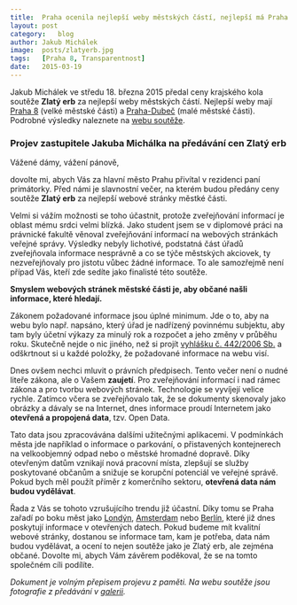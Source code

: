 ```yaml
---
title:	Praha ocenila nejlepší weby městských částí, nejlepší má Praha 8
layout:	post
category:	blog
author:	Jakub Michálek
image:	posts/zlatyerb.jpg
tags:	[Praha 8, Transparentnost]
date:	2015-03-19
---
```


Jakub Michálek ve středu 18. března 2015 předal ceny krajského kola soutěže 
**Zlatý erb** za nejlepší weby městských částí. 
Nejlepší weby mají [Praha 8][praha8] (velké městské části)
a [Praha-Dubeč][dubec] (malé městské části). Podrobné výsledky naleznete na 
[webu soutěže][zlaty-erb].

### Projev zastupitele Jakuba Michálka na předávání cen Zlatý erb

Vážené dámy, vážení pánově,

dovolte mi, abych Vás za hlavní město Prahu přivítal v rezidenci paní primátorky.
Před námi je slavnostní večer, na kterém budou předány ceny soutěže **Zlatý erb**
za nejlepší webové stránky městké části. 

Velmi si vážím možnosti se toho účastnit,
protože zveřejňování informací je oblast mému srdci velmi blízká. Jako student 
jsem se v diplomové práci na právnické fakultě věnoval zveřejňování informací
na webových stránkách veřejné správy. Výsledky nebyly lichotivé, podstatná část
úřadů zveřejňovala informace nesprávně a co se týče městských akciovek, ty 
nezveřejňovaly pro jistotu vůbec žádné informace. To ale samozřejmě
není případ Vás, kteří zde sedíte jako finalisté této soutěže.

**Smyslem webových stránek městské části je, aby občané našli informace, které 
hledají.**

Zákonem požadované informace jsou úplné minimum. Jde o to, aby na webu bylo např.
napsáno, který úřad je nadřízený povinnému subjektu, aby tam byly účetní výkazy
za minulý rok a rozpočet a jeho změny v průběhu roku. Skutečně nejde o nic
jiného, než si projít [vyhlášku č. 442/2006 Sb.][vyhlaska] a odškrtnout si
u každé položky, že požadované informace na webu visí.

Dnes ovšem nechci mluvit o právních předpisech. Tento večer není o nudné liteře
zákona, ale o Vašem **zaujetí**. Pro zveřejňování informací i nad rámec zákona a
pro tvorbu webových stránek. Technologie se vyvíjejí velice rychle. Zatímco včera
se zveřejňovalo tak, že se dokumenty skenovaly jako obrázky a dávaly se na 
Internet, dnes informace proudí Internetem jako **otevřená a propojená data**, tzv.
Open Data. 

Tato data jsou zpracovávána dalšími užitečnými aplikacemi. 
V podmínkách města jde například o informace o parkování, o přistavených kontejnerech na 
velkoobjemný odpad nebo o městské hromadné dopravě. Díky otevřeným datům vznikají
nová pracovní místa, zlepšují se služby poskytované občanům a snižuje se korupční
potenciál ve veřejné správě. Pokud bych měl použít příměr z komerčního sektoru,
**otevřená data nám budou vydělávat**.

Řada z Vás se tohoto vzrušujícího trendu již účastní. Díky tomu se Praha zařadí 
po boku měst jako [Londýn][london-data], [Amsterdam][amsterdam-data] nebo [Berlín][berlin-data], 
které již dnes poskytují informace
v otevřených datech. Pokud budeme mít kvalitní webové stránky, dostanou se 
informace tam, kam je potřeba, data nám budou vydělávat, a ocení to nejen
soutěže jako je Zlatý erb, ale zejména občané. Dovolte mi, abych Vám závěrem 
poděkoval, že se na tomto společném cíli podílíte.

*Dokument je volným přepisem projevu z paměti. Na webu soutěže jsou fotografie
z předávání v [galerii][galerie-zlaty-erb].*



[galerie-zlaty-erb]: http://zlatyerb.obce.cz/vismo/galerie2.asp?id_org=200005&id_galerie=1081&p1=54
[vyhlaska]: http://www.zakonyprolidi.cz/cs/2006-442
[zlaty-erb]: http://zlatyerb.obce.cz/vismo/dokumenty2.asp?id_org=200005&id=1265
[amsterdam-data]: http://data.amsterdam.nl/
[praha8]: http://www.praha8.cz/
[dubec]: http://www.praha-dubec.cz/
[london-data]: http://data.london.gov.uk/
[berlin-data]: http://daten.berlin.de/
